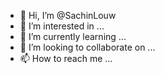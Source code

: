 - 👋 Hi, I’m @SachinLouw
- 👀 I’m interested in ...
- 🌱 I’m currently learning ...
- 💞️ I’m looking to collaborate on ...
- 📫 How to reach me ...

<!---
SachinLouw/SachinLouw is a ✨ special ✨ repository because its `README.md` (this file) appears on your GitHub profile.
You can click the Preview link to take a look at your changes.
--->
